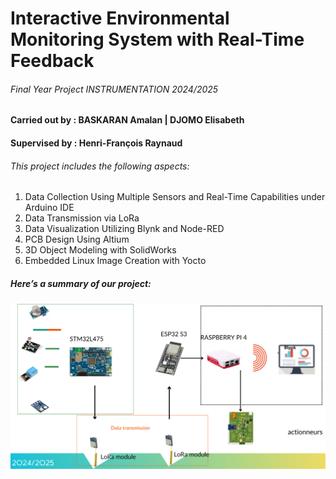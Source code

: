 # Interactive Environmental Monitoring System with Real-Time Feedback
###### Final Year Project INSTRUMENTATION 2024/2025
#### Carried out by : BASKARAN Amalan | DJOMO Elisabeth
#### Supervised by : Henri-François Raynaud

###### This project includes the following aspects:
1. Data Collection Using Multiple Sensors and Real-Time Capabilities under Arduino IDE
2. Data Transmission via LoRa
3. Data Visualization Utilizing Blynk and Node-RED
4. PCB Design Using Altium
5. 3D Object Modeling with SolidWorks
6. Embedded Linux Image Creation with Yocto

##### Here’s a summary of our project:

![overview](./assets/overview.png)

